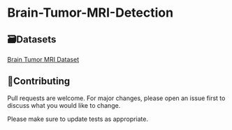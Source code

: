 # Brain-Tumor-MRI-Detection

## 🗃️Datasets

[Brain Tumor MRI Dataset](https://www.kaggle.com/datasets/masoudnickparvar/brain-tumor-mri-dataset)


## 👋Contributing

Pull requests are welcome. For major changes, please open an issue first
to discuss what you would like to change.

Please make sure to update tests as appropriate.



